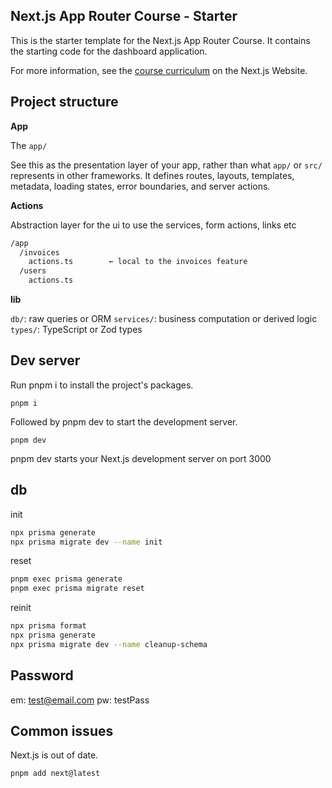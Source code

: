 ## Next.js App Router Course - Starter

This is the starter template for the Next.js App Router Course. It contains the starting code for the dashboard application.

For more information, see the [course curriculum](https://nextjs.org/learn) on the Next.js Website.

## Project structure

**App**

The `app/`

See this as the presentation layer of your app, rather than what `app/` or `src/` represents in other frameworks. It defines routes, layouts, templates, metadata, loading states, error boundaries, and server actions.

**Actions**

Abstraction layer for the ui to use the services, form actions, links etc

```txt
/app
  /invoices
    actions.ts        ← local to the invoices feature
  /users
    actions.ts
```

**lib**

`db/`: raw queries or ORM
`services/`: business computation or derived logic
`types/`: TypeScript or Zod types

## Dev server

Run pnpm i to install the project's packages.

    pnpm i

Followed by pnpm dev to start the development server.


    pnpm dev

pnpm dev starts your Next.js development server on port 3000

## db

init

```sh
npx prisma generate
npx prisma migrate dev --name init
```

reset

```sh
pnpm exec prisma generate
pnpm exec prisma migrate reset
```

reinit

```sh
npx prisma format
npx prisma generate
npx prisma migrate dev --name cleanup-schema
```

## Password

em: test@email.com
pw: testPass

## Common issues

Next.js is out of date.

    pnpm add next@latest
